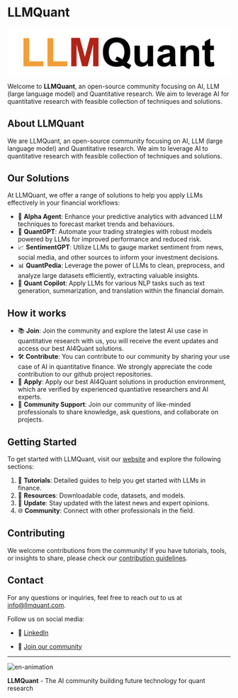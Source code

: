 # LLMQuant

![LLMQuant Logo](https://github.com/LLMQuant/.github/blob/main/logo-down.png)


Welcome to **LLMQuant**, an open-source community focusing on AI, LLM (large language model) and Quantitative research. We aim to leverage AI for quantitative research with feasible collection of techniques and solutions.

## About LLMQuant

We are LLMQuant, an open-source community focusing on AI, LLM (large language model) and Quantitative research. We aim to leverage AI to quantitative research with feasible collection of techniques and solutions.

## Our Solutions

At LLMQuant, we offer a range of solutions to help you apply LLMs effectively in your financial workflows:

- 🔮 **Alpha Agent**: Enhance your predictive analytics with advanced LLM techniques to forecast market trends and behaviours.
- 🤖 **QuantGPT**: Automate your trading strategies with robust models powered by LLMs for improved performance and reduced risk.
- 📈 **SentimentGPT**: Utilize LLMs to gauge market sentiment from news, social media, and other sources to inform your investment decisions.
- 📊 **QuantPedia**: Leverage the power of LLMs to clean, preprocess, and analyze large datasets efficiently, extracting valuable insights.
- 📝 **Quant Copilot**: Apply LLMs for various NLP tasks such as text generation, summarization, and translation within the financial domain.

## How it works

- 📚 **Join**: Join the community and explore the latest AI use case in quantitative research with us, you will receive the event updates and access our best AI4Quant solutions.
- 🛠️ **Contribute**: You can contribute to our community by sharing your use case of AI in quantitative finance. We strongly appreciate the code contribution to our github project repositories.
- 🧠 **Apply**: Apply our best AI4Quant solutions in production environment, which are verified by experienced quantiative researchers and AI experts.
- 🤝 **Community Support**: Join our community of like-minded professionals to share knowledge, ask questions, and collaborate on projects.

## Getting Started

To get started with LLMQuant, visit our [website](https://llmquant.com/) and explore the following sections:

1. 📘 **Tutorials**: Detailed guides to help you get started with LLMs in finance.
2. 💾 **Resources**: Downloadable code, datasets, and models.
3. 📰 **Update**: Stay updated with the latest news and expert opinions.
4. 🌐 **Community**: Connect with other professionals in the field.

## Contributing

We welcome contributions from the community! If you have tutorials, tools, or insights to share, please check our [contribution guidelines](https://llmquant.com/contribute).

## Contact

For any questions or inquiries, feel free to reach out to us at [info@llmquant.com](mailto:info@llmquant.com).

Follow us on social media:

- 💼 [LinkedIn](https://linkedin.com/company/llmquant)

- 💼 [Join our community](https://forms.gle/xYQS2sUbHgVEftkt5)
---

![en-animation](https://github.com/user-attachments/assets/f37a2239-65e3-4b76-a70c-89b7990073e9)



**LLMQuant** - The AI community building future technology for quant research
